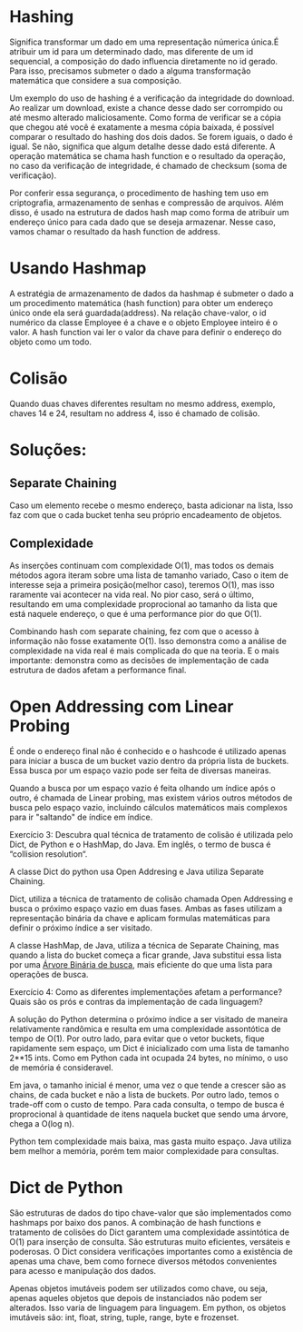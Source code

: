 # Hashing

Significa transformar um dado em uma representação númerica única.É atribuir um id para um determinado dado, mas diferente de um id sequencial, a composição do dado influencia diretamente no id gerado. Para isso, precisamos submeter o dado a alguma transformação matemática que considere a sua composição.

Um exemplo do uso de hashing é a verificação da integridade do download. Ao realizar um download, existe a chance desse dado ser corrompido ou até mesmo alterado maliciosamente. Como forma de verificar se a cópia que chegou até você é exatamente a mesma cópia baixada, é possível comparar o resultado do hashing dos dois dados. Se forem iguais, o dado é igual. Se não, significa que algum detalhe desse dado está diferente. A operação matemática se chama hash function e o resultado da operação, no caso da verificação de integridade, é chamado de checksum (soma de verificação).

Por conferir essa segurança, o procedimento de hashing tem uso em criptografia, armazenamento de senhas e compressão de arquivos. Além disso, é usado na estrutura de dados hash map como forma de atribuir um endereço único para cada dado que se deseja armazenar. Nesse caso, vamos chamar o resultado da hash function de address.

# Usando Hashmap

A estratégia de armazenamento de dados da hashmap é submeter o dado a um procedimento matemática (hash function) para obter um endereço único onde ela será guardada(address). Na relação chave-valor, o id numérico da classe Employee é a chave e o objeto Employee inteiro é o valor. A hash function vai ler o valor da chave para definir o endereço do objeto como um todo.

# Colisão

Quando duas chaves diferentes resultam no mesmo address, exemplo, chaves 14 e 24, resultam no address 4, isso é chamado de colisão.

# Soluções:

## Separate Chaining

Caso um elemento recebe o mesmo endereço, basta adicionar na lista, Isso faz com que o cada bucket tenha seu próprio encadeamento de objetos.

## Complexidade

As inserções continuam com complexidade O(1), mas todos os demais métodos agora iteram sobre uma lista de tamanho variado, Caso o item de interesse seja a primeira posição(melhor caso), teremos O(1), mas isso raramente vai acontecer na vida real. No pior caso, será o último, resultando em uma complexidade proprocional ao tamanho da lista que está naquele endereço, o que é uma performance pior do que O(1).

Combinando hash com separate chaining, fez com que o acesso à informação não fosse exatamente O(1). Isso demonstra como a análise de complexidade na vida real é mais complicada do que na teoria. E o mais importante: demonstra como as decisões de implementação de cada estrutura de dados afetam a performance final.

# Open Addressing com Linear Probing

É onde o endereço final não é conhecido e o hashcode é utilizado apenas para iniciar a busca de um bucket vazio dentro da própria lista de buckets. Essa busca por um espaço vazio pode ser feita de diversas maneiras.

Quando a busca por um espaço vazio é feita olhando um índice após o outro, é chamada de Linear probing, mas existem vários outros métodos de busca pelo espaço vazio, incluindo cálculos matemáticos mais complexos para ir "saltando" de índice em índice.

Exercício 3: Descubra qual técnica de tratamento de colisão é utilizada pelo Dict, de Python e o HashMap, do Java. Em inglês, o termo de busca é “collision resolution“.

A classe Dict do python usa Open Addresing e Java utiliza Separate Chaining.

Dict, utiliza a técnica de tratamento de colisão chamada Open Addressing e busca  o próximo espaço vazio em duas fases. Ambas as fases utilizam a representação binária da chave e aplicam formulas matemáticas para definir o próximo índice a ser visitado.

A classe HashMap, de Java, utiliza a técnica de Separate Chaining, mas quando a lista do bucket começa a ficar grande, Java substitui essa lista por uma [Árvore Binária de busca](https://pt.wikipedia.org/wiki/%C3%81rvore_bin%C3%A1ria_de_busca), mais eficiente do que uma lista para operações de busca.

Exercício 4: Como as diferentes implementações afetam a performance? Quais são os prós e contras da implementação de cada linguagem?

A solução do Python determina o próximo índice a ser visitado de maneira relativamente randômica e resulta em uma complexidade assontótica de tempo de O(1). Por outro lado, para evitar que o vetor buckets, fique rapidamente sem espaço, um Dict é inicializado com uma lista de tamanho 2**15 ints. Como em Python cada int ocupada 24 bytes, no mínimo, o uso de memória é consideravel.

Em java, o tamanho inicial é menor, uma vez o que tende a crescer são as chains, de cada bucket e não a lista de buckets. Por outro lado, temos o trade-off com o custo de tempo. Para cada consulta, o tempo de busca é proprocional à quantidade de itens naquela bucket que sendo uma árvore, chega a O(log n).

Python tem complexidade mais baixa, mas gasta muito espaço. Java utiliza bem melhor a memória, porém tem maior complexidade para consultas.

# Dict de Python

São estruturas de dados do tipo chave-valor que são implementados como hashmaps por baixo dos panos. A combinação de hash functions e tratamento de colisões do Dict garantem uma complexidade assintótica de O(1) para inserção de consulta. São estruturas muito eficientes, versáteis e poderosas. O Dict considera verificações importantes como a existência de apenas uma chave, bem como fornece diversos métodos convenientes para acesso e manipulação dos dados.

Apenas objetos imutáveis podem ser utilizados como chave, ou seja, apenas aqueles objetos que depois de instanciados não podem ser alterados. Isso varia de linguagem para linguagem. Em python, os objetos imutáveis são: int, float, string, tuple, range, byte e frozenset.
